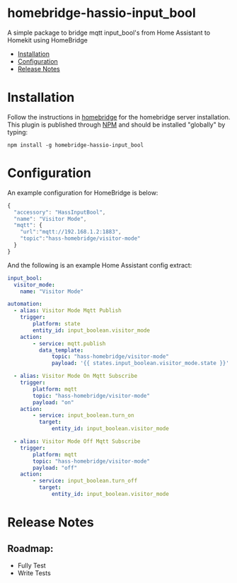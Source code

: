 # homebridge-hassio-input_bool
A simple package to bridge mqtt input_bool's from Home Assistant to Homekit using HomeBridge

   * [Installation](#installation)
   * [Configuration](#configuration)
   * [Release Notes](#release-notes)

# Installation
Follow the instructions in [homebridge](https://www.npmjs.com/package/homebridge) for the homebridge server installation.
This plugin is published through [NPM](https://www.npmjs.com/package/homebridge-hassio-input_bool) and should be installed "globally" by typing:

    npm install -g homebridge-hassio-input_bool

# Configuration
An example configuration for HomeBridge is below:

```javascript
{
  "accessory": "HassInputBool",
  "name": "Visitor Mode",
  "mqtt": {
    "url":"mqtt://192.168.1.2:1883",
    "topic":"hass-homebridge/visitor-mode"
  }
}
```

And the following is an example Home Assistant config extract:
```yaml
input_bool:
  visitor_mode:
    name: "Visitor Mode"

automation:
  - alias: Visitor Mode Mqtt Publish
    trigger:
        platform: state
        entity_id: input_boolean.visitor_mode
    action:
        - service: mqtt.publish
          data_template:
              topic: "hass-homebridge/visitor-mode"
              payload: '{{ states.input_boolean.visitor_mode.state }}'

  - alias: Visitor Mode On Mqtt Subscribe
    trigger:
        platform: mqtt
        topic: "hass-homebridge/visitor-mode"
        payload: "on"
    action:
        - service: input_boolean.turn_on
          target:
              entity_id: input_boolean.visitor_mode

  - alias: Visitor Mode Off Mqtt Subscribe
    trigger:
        platform: mqtt
        topic: "hass-homebridge/visitor-mode"
        payload: "off"
    action:
        - service: input_boolean.turn_off
          target:
              entity_id: input_boolean.visitor_mode
```

# Release Notes
## Roadmap:
- Fully Test
- Write Tests

